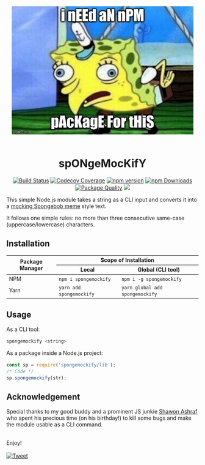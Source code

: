 <div align="center">
    <img src="https://raw.githubusercontent.com/maacpiash/spongemockify/master/meme.jpeg" alt="meme">
</div>
<br>
<h1 align="center">spONgeMocKifY</h1>

<center>
<p align="center">
<a href="https://travis-ci.org/maacpiash/spongemockify" target="_blank"><img src="https://img.shields.io/travis/maacpiash/spongemockify.svg?style=flat-square" alt="Build Status"></a>
<a href="https://codecov.io/gh/maacpiash/spongemockify/" target="_blank"><img src="https://img.shields.io/codecov/c/github/maacpiash/spongemockify.svg?style=flat-square" alt="Codecov Coverage"></a>
<a href="https://www.npmjs.com/package/spongemockify" target="_blank"><img src="https://img.shields.io/npm/v/spongemockify.svg?style=flat-square" alt="npm version"></a>
<a href="https://www.npmjs.com/package/spongemockify" target="_blank"><img src="https://img.shields.io/npm/dt/spongemockify.svg?style=flat-square" alt="npm Downloads"></a>
<a href="https://packagequality.com/#?package=spongemockify" target="_blank"><img src="https://npm.packagequality.com/shield/spongemockify.svg?style=flat-square" alt="Package Quality"></a>
<a href="https://codeclimate.com/github/maacpiash/spongemockify/maintainability" target="_blank"><img src="https://img.shields.io/codeclimate/maintainability/maacpiash/spongemockify?style=flat-square" /></a>
</p>
</center>

This simple Node.js module takes a string as a CLI input and converts it into a [mocking Spongebob meme](https://knowyourmeme.com/memes/mocking-spongebob) style text.

It follows one simple rules: no more than three consecutive same-case (uppercase/lowercase) characters.

## Installation

<table>
  <thead>
    <tr>
      <th rowspan="2">Package Manager</th>
      <th colspan="2">Scope of Installation</th>
    </tr>
    <tr>
      <th>Local</th>
      <th>Global (CLI tool)</th>
    </tr>
  </thead>
  <tbody>
    <tr>
      <td>NPM</td>
      <td><code>npm i spongemockify</code></td>
      <td><code>npm i -g spongemockify</code></td>
    </tr>
    <tr>
      <td>Yarn</td>
      <td><code>yarn add spongemockify</code></td>
      <td><code>yarn global add spongemockify</code></td>
    </tr>
  </tbody>
</table>

## Usage
As a CLI tool:
```bash
spongemockify <string>
```

As a package inside a Node.js project:
```JavaScript
const sp = require('spongemockify/lib');
/* Code */
sp.spongemockify(str);
```

## Acknowledgement

Special thanks to my good buddy and a prominent JS junkie [Shawon Ashraf](https://github.com/ShawonAshraf) who spent his precious time (on his birthday!) to kill some bugs and make the module usable as a CLI command.
<br><br>

Enjoy! <br><br>
<a  target="_blank"
        href="https://twitter.com/intent/tweet?url=https%3A//github.com/maacpiash/spongemockify&amp;text=cHeCK%20tHIs%20Out%21"><img
            src="https://img.shields.io/twitter/url/https/github.com/maacpiash/spongemockify.svg?style=social" alt="Tweet"></a>
            
